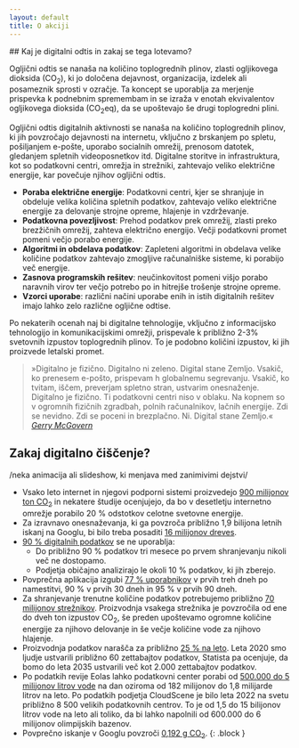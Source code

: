 ```yaml
---
layout: default
title: O akciji
---
```


<div class="block" markdown="1">
## Kaj je digitalni odtis in zakaj se tega lotevamo?

Ogljični odtis se nanaša na količino toplogrednih plinov, zlasti ogljikovega dioksida (CO<sub>2</sub>), ki jo določena dejavnost, organizacija, izdelek ali posameznik sprosti v ozračje. Ta koncept se uporablja za merjenje prispevka k podnebnim spremembam in se izraža v enotah ekvivalentov ogljikovega dioksida (CO<sub>2</sub>eq), da se upoštevajo še drugi toplogredni plini.

Ogljični odtis digitalnih aktivnosti se nanaša na količino toplogrednih plinov, ki jih povzročajo dejavnosti na internetu, vključno z brskanjem po spletu, pošiljanjem e-pošte, uporabo socialnih omrežij, prenosom datotek, gledanjem spletnih videoposnetkov itd. Digitalne storitve in infrastruktura, kot so podatkovni centri, omrežja in strežniki, zahtevajo veliko električne energije, kar povečuje njihov ogljični odtis.

- <strong>Poraba električne energije</strong>: Podatkovni centri, kjer se shranjuje in obdeluje velika količina spletnih podatkov, zahtevajo veliko električne energije za delovanje strojne opreme, hlajenje in vzdrževanje.
- <strong>Podatkovna povezljivost</strong>: Prehod podatkov prek omrežij, zlasti preko brezžičnih omrežij, zahteva električno energijo. Večji podatkovni promet pomeni večjo porabo energije.
- <strong>Algoritmi in obdelava podatkov</strong>: Zapleteni algoritmi in obdelava velike količine podatkov zahtevajo zmogljive računalniške sisteme, ki porabijo več energije.
- <strong>Zasnova programskih rešitev</strong>: neučinkovitost pomeni višjo porabo naravnih virov ter večjo potrebo po in hitrejše trošenje strojne opreme.
- <strong>Vzorci uporabe</strong>: različni načini uporabe enih in istih digitalnih rešitev imajo lahko zelo različne ogljične odtise.

Po nekaterih ocenah naj bi digitalne tehnologije, vključno z informacijsko tehnologijo in komunikacijskimi omrežji, prispevale k približno 2-3% svetovnih izpustov toplogrednih plinov. To je podobno količini izpustov, ki jih proizvede letalski promet.

<blockquote cite="https://gerrymcgovern.com/books/world-wide-waste/">
  »Digitalno je fizično. Digitalno ni zeleno. Digital stane Zemljo. Vsakič, ko prenesem e-pošto, prispevam h globalnemu segrevanju. Vsakič, ko tvitam, iščem, preverjam spletno stran, ustvarim onesnaženje. Digitalno je fizično. Ti podatkovni centri niso v oblaku. Na kopnem so v ogromnih fizičnih zgradbah, polnih računalnikov, lačnih energije. Zdi se nevidno. Zdi se poceni in brezplačno. Ni. Digital stane Zemljo.«
  <cite><a href="https://gerrymcgovern.com/books/world-wide-waste/" target="_blank" rel="noopener">Gerry McGovern</a></cite>
</blockquote>
</div>

## Zakaj digitalno čiščenje?
/neka animacija ali slideshow, ki menjava med zanimivimi dejstvi/

- Vsako leto internet in njegovi podporni sistemi proizvedejo [900 milijonov ton CO<sub>2</sub>](https://digital.worldcleanupday.org/) in nekatere študije ocenjujejo, da bo v desetletju internetno omrežje porabilo 20 % odstotkov celotne svetovne energije.
- Za izravnavo onesnaževanja, ki ga povzroča približno 1,9 bilijona letnih iskanj na Googlu, bi bilo treba posaditi [16 milijonov dreves](https://gerrymcgovern.com/books/world-wide-waste/).
- [90 % digitalnih podatkov](https://gerrymcgovern.com/books/world-wide-waste/) se ne uporablja:
  - Do približno 90 % podatkov tri mesece po prvem shranjevanju nikoli več ne dostopamo.
  - Podjetja običajno analizirajo le okoli 10 % podatkov, ki jih zberejo.
- Povprečna aplikacija izgubi [77 % uporabnikov](https://gerrymcgovern.com/books/world-wide-waste/) v prvih treh dneh po namestitvi, 90 % v prvih 30 dneh in 95 % v prvih 90 dneh.
- Za shranjevanje trenutne količine podatkov potrebujemo približno [70 milijonov strežnikov](https://gerrymcgovern.com/99-of-data-has-been-produced-in-the-last-ten-years/). Proizvodnja vsakega strežnika je povzročila od ene do dveh ton izpustov CO<sub>2</sub>, še preden upoštevamo ogromne količine energije za njihovo delovanje in še večje količine vode za njihovo hlajenje.
- Proizvodnja podatkov narašča za približno [25 % na leto](https://gerrymcgovern.com/keeping-all-data-is-no-longer-an-option/). Leta 2020 smo ljudje ustvarili približno 60 zettabajtov podatkov, Statista pa ocenjuje, da bomo do leta 2035 ustvarili več kot 2.000 zettabajtov podatkov.
- Po podatkih revije Eolas lahko podatkovni center porabi od [500.000 do 5 milijonov litrov vode](https://gerrymcgovern.com/why-is-water-such-a-low-priority-for-data-centers/) na dan oziroma od 182 milijonov do 1,8 milijarde litrov na leto. Po podatkih podjetja CloudScene je bilo leta 2022 na svetu približno 8 500 velikih podatkovnih centrov. To je od 1,5 do 15 bilijonov litrov vode na leto ali toliko, da bi lahko napolnili od 600.000 do 6 milijonov olimpijskih bazenov.
- Povprečno iskanje v Googlu povzroči [0,192 g CO<sub>2</sub>](https://gerrymcgovern.com/the-environmental-cost-of-search/).
{: .block }


